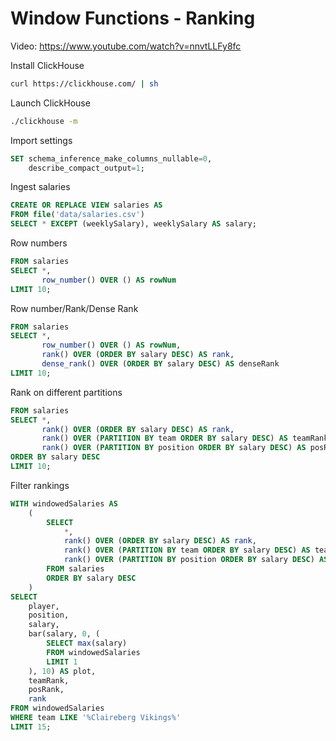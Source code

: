 # Window Functions - Ranking

Video: https://www.youtube.com/watch?v=nnvtLLFy8fc

Install ClickHouse

```bash
curl https://clickhouse.com/ | sh
```

Launch ClickHouse

```bash
./clickhouse -m
```

Import settings

```sql
SET schema_inference_make_columns_nullable=0,
    describe_compact_output=1;
```

Ingest salaries

```sql
CREATE OR REPLACE VIEW salaries AS 
FROM file('data/salaries.csv')
SELECT * EXCEPT (weeklySalary), weeklySalary AS salary;
```

Row numbers

```sql
FROM salaries
SELECT *,
       row_number() OVER () AS rowNum
LIMIT 10;
```


Row number/Rank/Dense Rank

```sql
FROM salaries
SELECT *,
       row_number() OVER () AS rowNum,
       rank() OVER (ORDER BY salary DESC) AS rank,
       dense_rank() OVER (ORDER BY salary DESC) AS denseRank
LIMIT 10;
```

Rank on different partitions

```sql
FROM salaries
SELECT *,
       rank() OVER (ORDER BY salary DESC) AS rank,
       rank() OVER (PARTITION BY team ORDER BY salary DESC) AS teamRank,
       rank() OVER (PARTITION BY position ORDER BY salary DESC) AS posRank
ORDER BY salary DESC
LIMIT 10;
```

Filter rankings

```sql
WITH windowedSalaries AS
    (
        SELECT
            *,
            rank() OVER (ORDER BY salary DESC) AS rank,
            rank() OVER (PARTITION BY team ORDER BY salary DESC) AS teamRank,
            rank() OVER (PARTITION BY position ORDER BY salary DESC) AS posRank
        FROM salaries
        ORDER BY salary DESC
    )
SELECT
    player,
    position,
    salary,
    bar(salary, 0, (
        SELECT max(salary)
        FROM windowedSalaries
        LIMIT 1
    ), 10) AS plot,
    teamRank,
    posRank,
    rank
FROM windowedSalaries
WHERE team LIKE '%Claireberg Vikings%'
LIMIT 15;
```